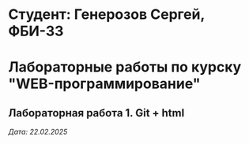 # Студент: Генерозов Сергей, ФБИ-33

# Лабораторные работы по курску "WEB-программирование"

## Лабораторная работа 1. Git + html

*Дата: 22.02.2025*

